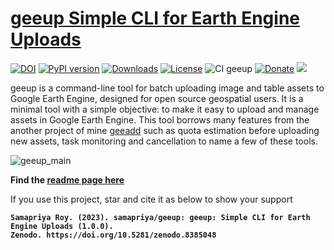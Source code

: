 # [geeup Simple CLI for Earth Engine Uploads](https://geeup.geetools.xyz)

[![DOI](https://zenodo.org/badge/DOI/10.5281/zenodo.8385048.svg)](https://doi.org/10.5281/zenodo.8385048)
[![PyPI version](https://badge.fury.io/py/geeup.svg)](https://badge.fury.io/py/geeup)
[![Downloads](https://static.pepy.tech/badge/geeup)](https://pepy.tech/project/geeup)
[![License](https://img.shields.io/badge/License-Apache%202.0-blue.svg)](https://opensource.org/licenses/Apache-2.0)
![CI geeup](https://github.com/samapriya/geeup/workflows/CI%20geeup/badge.svg)
[![Donate](https://img.shields.io/badge/Donate-Buy%20me%20a%20Chai-teal)](https://www.buymeacoffee.com/samapriya)
[![](https://img.shields.io/static/v1?label=Sponsor&message=%E2%9D%A4&logo=GitHub&color=%23fe8e86)](https://github.com/sponsors/samapriya)


geeup is a command-line tool for batch uploading image and table assets to Google Earth Engine, designed for open source geospatial users. It is a minimal tool with a simple objective: to make it easy to upload and manage assets in Google Earth Engine. This tool borrows many features from the another project of mine [geeadd](https://geeadd.geetools.xyz) such as quota estimation before uploading new assets, task monitoring and cancellation to name a few of these tools.

![geeup_main](https://user-images.githubusercontent.com/6677629/147896906-5b421ba5-de0d-47de-bb88-e4a0edce6528.png)

**Find the [readme page here](https://geeup.geetools.xyz)**

If you use this project, star and cite it as below to show your support

<b>

```
Samapriya Roy. (2023). samapriya/geeup: geeup: Simple CLI for Earth Engine Uploads (1.0.0).
Zenodo. https://doi.org/10.5281/zenodo.8385048
```

</br>
